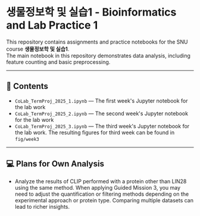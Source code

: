 # 생물정보학 및 실습1 - Bioinformatics and Lab Practice 1

This repository contains assignments and practice notebooks for the SNU course **생물정보학 및 실습1**.  
The main notebook in this repository demonstrates data analysis, including feature counting and basic preprocessing.

---

## 📁 Contents

- `CoLab_TermProj_2025_1.ipynb` — The first week's Jupyter notebook for the lab work
- `CoLab_TermProj_2025_2.ipynb` — The second week's Jupyter notebook for the lab work
- `CoLab_TermProj_2025_3.ipynb` — The third week's Jupyter notebook for the lab work. The resulting figures for third week can be found in `fig/week3`

---

## 💻 Plans for Own Analysis
- Analyze the results of CLIP performed with a protein other than LIN28 using the same method. When applying Guided Mission 3, you may need to adjust the quantification or filtering methods depending on the experimental approach or protein type. Comparing multiple datasets can lead to richer insights.
